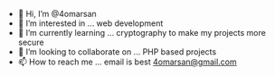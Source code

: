 - 👋 Hi, I’m @4omarsan
- 👀 I’m interested in ... web development
- 🌱 I’m currently learning ... cryptography to make my projects more secure
- 💞️ I’m looking to collaborate on ... PHP based projects
- 📫 How to reach me ... email is best 4omarsan@gmail.com

<!---
4omarsan/4omarsan is a ✨ special ✨ repository because its `README.md` (this file) appears on your GitHub profile.
You can click the Preview link to take a look at your changes.
--->
